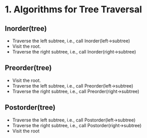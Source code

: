 # 1. Algorithms for Tree Traversal

## Inorder(tree) 
 - Traverse the left subtree, i.e., call Inorder(left->subtree) 
 - Visit the root. 
 - Traverse the right subtree, i.e., call Inorder(right->subtree)

## Preorder(tree) 
 - Visit the root. 
 - Traverse the left subtree, i.e., call Preorder(left->subtree) 
 - Traverse the right subtree, i.e., call Preorder(right->subtree) 

## Postorder(tree) 
 - Traverse the left subtree, i.e., call Postorder(left->subtree) 
 - Traverse the right subtree, i.e., call Postorder(right->subtree) 
 - Visit the root 